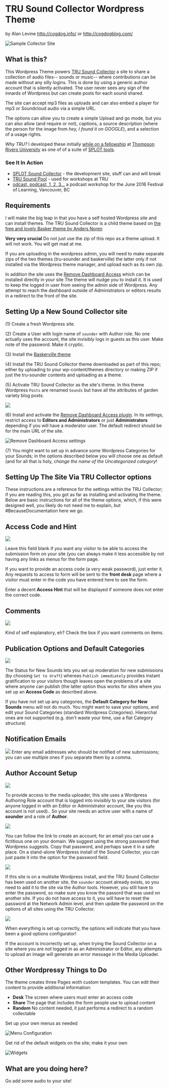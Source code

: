 # TRU Sound Collector Wordpress Theme
by Alan Levine http://cogdog.info/ or http://cogdogblog.com/


![Sample Collector Site](images/sound-collector-site.jpg "Sample Sound Collector Site")

## What is this?
This Wordpress Theme  powers [TRU Sound Collector](http://splot.ca/spunder/) a site to share a collection of audio files-- sounds or music--  where contributions can be made without any silly logins. This is done by using a generic author account that is silently activated. The user never sees any sign of the innards of Wordpress but can create posts for each sound shared. 

The site can accept mp3 files as uploads and can also embed a player for mp3 or Soundcloud audio via a simple URL.

The options can allow you to create a simple Upload and go mode, but you can also allow (and require or not), captions, a source description (where the person for the image from *hey, I found it on GOOGLE*), and a selection of a usage rights.

*Why TRU?* I developed these initially [while on a fellowship](http://cogdog.trubox.ca) at [Thompson Rivers University](http://tru.ca/) as one of of a suite of [SPLOT tools](http://splot.ca/splots/).

### See It In Action

* [SPLOT Sound Collector](http://splot.ca/sounder/) - the development site, stuff can and will break
* [TRU Sound Pool](http://soundpool.trubox.ca/) - used for  workshops at TRU
* [odcast, podcast, 1, 2, 3...](http://podcast123.trubox.ca/) a podcast workshop for the June 2016 Festival of Learning, Vancouver, BC


## Requirements
I will make the big leap in that you have a self hosted Wordpress site and can install themes. The TRU Sound Collector is a child theme based on [the free and lovely Basker theme by Anders Noren](https://wordpress.org/themes/baskerville) 

**Very very crucial** Do not just use the zip of this repo as a theme upload. It will not work. You will get mad at me.

If you are uploading in the wordpress admin, you will need to make separate zips of the two themes (tru-sounder and baskerville) the latter only if not installed via the Wordpress theme manager, and upload each as its own zip.

In addition the site uses the [Remove Dashboard Access](https://wordpress.org/plugins/remove-dashboard-access-for-non-admins/) which can be installed directly in your site The theme will nudge you to install it. It is used to keep the logged in user from seeing the admin side of Wordpress. Any attempt to reach the dashboard outside of Administrators or editors results in a redirect to the front of the site.


## Setting Up a New Sound Collector site




(1) Create a fresh Wordpress site.

(2) Create a User with login name of `sounder` with Author role. No one actually uses the account, the site invisibly logs in guests as this user. Make note of the password. Make it cryptic.

(3) Install the [Baskerville theme](https://wordpress.org/themes/baskerville)

(4) Install the TRU Sound Collector theme downloaded as part of this repo; either by uploading to your wp-content/themes directory or making  ZIP if just the tru-sounder contents and uploading as a theme.

(5) Activate TRU Sound Collector as the site's theme. In this theme Wordpress `Posts` are renamed `Sounds` but have all the attributes of garden variety blog posts.


![](wp-content/themes/tru-sounder/images/sounder-menu.jpg)


(6) Install and activate the [Remove Dashboard Access plugin](https://wordpress.org/plugins/remove-dashboard-access-for-non-admins/).   In its settings, restrict access to **Editors and Administrators** or just **Administrators** depending if you will have a moderator user. The default redirect should be for the main URL of the site.

![Remove Dashboard Access settings](images/dashboard-access-settings.jpg "Remove Dashboard Access settings")

(7) You might want to set up in advance some Wordpress Categories for your Sounds; in the options described below you will choose one as default (and for all that is holy, *change the name of the Uncategorized category*!


## Setting Up The Site Via TRU Collector options

These instructions are a reference for the settings within the TRU Collector; if you are reading this, you got as far as installing and activating the theme. Below are basic instructions for all of the theme options, which, if this were designed well, you likely do not need me to explain, but #BecauseDocumentation here we go.


## Access Code and Hint
![](wp-content/themes/tru-sounder/images/access-code.jpg)

Leave this field blank if you want any visitor to be able to access the submission form on your site (you can always make it less accessible by not having any links as menus for the form page. 

If you want to provide an access code (a very weak password), just enter it. Any requests to access to form will be sent to the **front desk** page where a visitor must enter in the code you have entered here to see the form.

Enter a decent **Access Hint** that will be displayed if someone does not enter the correct code.




## Comments
![](wp-content/themes/tru-sounder/images/sounder-comments.jpg)

Kind of self explanatory, eh? Check the box if you want comments on items.



## Publication Options and Default Categories
![](wp-content/themes/tru-sounder/images/sound-defaults.jpg)

The Status for New Sounds lets you set up moderation for new submissions (by choosing `Set to draft`) whereas `Publish immediately` provides instant gratification to your visitors though leaves open the problems of a site where anyone can publish (the latter option thus works for sites where you set up an **Access Code** as described above.


If you have not set up any categories, the **Default Category for New Sounds** menu will not do much. You might want to save your options, and edit your Sound Categories (standard Wordpress Cctegories). Hierarchal ones are not supported (e.g. don't waste your time, use a flat Category structure)


## Notification Emails
![](wp-content/themes/tru-sounder/images/notification.jpg)
Enter any email addresses who should be notified of new submissions; you can use multiple ones if you separate them by a comma.


## Author Account Setup
![](wp-content/themes/tru-sounder/images/author-account-none.jpg)

To provide access to the media uploader, this site uses a Wordpress Authoring Role account that is logged into invisibly to your site visitors (for anyone logged in with an Editor or Administrator account, like you this account is not used).. So your site needs an active user with a name of **sounder** and a role of **Author**.

![](wp-content/themes/tru-sounder/images/add-author.jpg)

You can follow the link to create an account; for an email you can use a fictitious one on your domain. We suggest using the strong password that Wordpress  suggests. Copy that password, and perhaps save it in a safe place. On a stand-alone Wordpress install of the Sound Collector, you can just paste it into the option for the password field.

![](wp-content/themes/tru-sounder/images/add-to-site.jpg)

If this site is on a mulitsite Wordpress install, and the TRU Sound Collector has been used on another site, the `sounder` account already exists, so you need to add it to the site via the Author tools. However, you still have to enter the password, so make sure you know the passord that was used on another site. If you do not have access to it, you will have to reset the password at the Network Admin level, and then update the password on the options of all sites using the TRU Collector.

![](wp-content/themes/tru-sounder/images/authoring-account.jpg)

When everything is set up correctly, the options will indicate that you have been a good options configurator! 

If the account is incorrectly set up, when trying the Sound Collector on a site where you are *not* logged in as an Administrator or Editor, any attempts to upload an image will generate an error message in the Media Uploader.


## Other Wordpressy Things to Do

The theme creates three Pages woth custom templates. You can edit their content to provide additional information:

* **Desk** The screen where users must enter an access code
* **Share** The page that includes the form people use to upload content
* **Random** No content needed, it just performs a redirect to a random collectable

Set up your own menus as needed

![Menu Configuration](images/menu.jpg "menu options") 

Get rid of the default widgets on the site; make it your own

![Widgets](images/widgets.jpg "suggested widget set up") 

## What are you doing here?
Go add some audio to your site!


